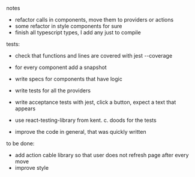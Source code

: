 notes

- refactor calls in components, move them to providers or actions
- some refactor in style components for sure
- finish all typescript types, I add any just to compile

tests:
- check that functions and lines are covered with jest --coverage
- for every component add a snapshot
- write specs for components that have logic
- write tests for all the providers
- write acceptance tests with jest, click a button, expect a text that appears
- use react-testing-library from kent. c. doods for the tests

- improve the code in general, that was quickly written

to be done:
- add action cable library so that user does not refresh page after every move
- improve style
